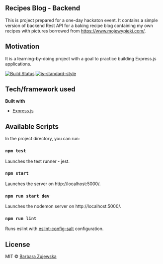 ## Recipes Blog - Backend
This is project prepared for a one-day hackaton event. It contains a simple version of backend Rest API for a baking recipe blog containing my own recipes with pictures borrowed from https://www.mojewypieki.com/.

## Motivation
It is a learning-by-doing project with a goal to practice building Express.js applications.

[![Build Status](https://travis-ci.org/akashnimare/foco.svg?branch=master)](https://travis-ci.com/github/travis-ci/travis-web)
[![js-standard-style](https://img.shields.io/badge/code%20style-standard-brightgreen.svg?style=flat)](https://github.com/feross/standard)

## Tech/framework used
<b>Built with</b>
- [Express.js](https://expressjs.com/)

## Available Scripts

In the project directory, you can run:

### `npm test`
Launches the test runner - jest.

### `npm start`
Launches the server on http://localhost:5000/.

### `npm run start dev`
Launches the nodemon server on http://localhost:5000/.

### `npm run lint`
Runs eslint with [eslint-config-salt](https://github.com/appliedtechnology/eslint-config-salt) configuration.

## License
MIT © [Barbara Zujewska]()
